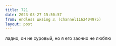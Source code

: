 ```yaml
---
title: 721
date: 2023-03-27 15:50:57
from: endless шизing ⍼ (channel1162404975)
layout: post
---
```


ладно, он не суровый, но я его заочно не люблю
